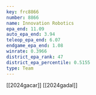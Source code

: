 ```yaml
---
key: frc8866
number: 8866
name: Innovation Robotics
epa_end: 11.09
auto_epa_end: 3.94
teleop_epa_end: 6.07
endgame_epa_end: 1.08
winrate: 0.3966
district_epa_rank: 47
district_epa_percentile: 0.5155
type: Team
---
```

[[2024gacar]]
[[2024gadal]]
